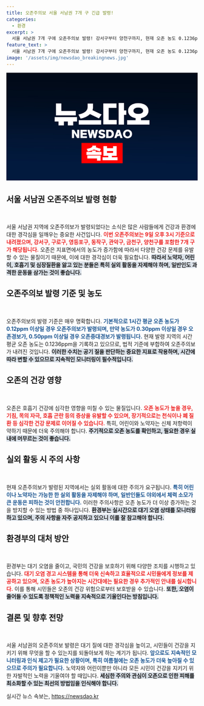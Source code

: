 ```yaml
---
title: 오존주의보 서울 서남권 7개 구 긴급 발령!
categories:
  - 환경
excerpt: >
  서울 서남권 7개 구에 오존주의보 발령! 강서구부터 양천구까지, 현재 오존 농도 0.1236ppm 기록. 만약 당신이 노약자나 어린이라면 실외활동을 피해야 할 시간입니다!
feature_text: >
  서울 서남권 7개 구에 오존주의보 발령! 강서구부터 양천구까지, 현재 오존 농도 0.1236ppm 기록. 만약 당신이 노약자나 어린이라면 실외활동을 피해야 할 시간입니다!
image: '/assets/img/newsdao_breakingnews.jpg'
---
```


<p><img src="/assets/img/newsdao_breakingnews.jpg" alt="koreaapp 속보" /></p>

<h2 data-ke-size="size26">서울 서남권 오존주의보 발령 현황</h2>

<p data-ke-size="size16">&nbsp;</p>

<p>서울 서남권 지역에 오존주의보가 발령되었다는 소식은 많은 사람들에게 건강과 환경에 대한 경각심을 일깨우는 중요한 사건입니다. <b><span style="color: #ee2323;">이번 오존주의보는 9일 오후 3시 기준으로 내려졌으며, 강서구, 구로구, 영등포구, 동작구, 관악구, 금천구, 양천구를 포함한 7개 구가 해당됩니다.</span></b> 오존은 지표면에서의 농도가 증가함에 따라서 다양한 건강 문제를 유발할 수 있는 물질이기 때문에, 이에 대한 경각심이 더욱 필요합니다. <b><span style="background-color: #21538527;">따라서 노약자, 어린이, 호흡기 및 심장질환을 앓고 있는 분들은 특히 실외 활동을 자제해야 하며, 일반인도 과격한 운동을 삼가는 것이 좋습니다.</span></b></p>

<h2 data-ke-size="size26">오존주의보 발령 기준 및 농도</h2>

<p data-ke-size="size16">&nbsp;</p>

<p>오존주의보의 발령 기준은 매우 명확합니다. <b><span style="color: #1a5490;">기본적으로 1시간 평균 오존 농도가 0.12ppm 이상일 경우 오존주의보가 발령되며, 만약 농도가 0.30ppm 이상일 경우 오존경보가, 0.50ppm 이상일 경우 오존중대경보가 발령됩니다.</span></b> 현재 발령 지역의 시간 평균 오존 농도는 0.1236ppm을 기록하고 있으므로, 법적 기준에 부합하여 오존주의보가 내려진 것입니다. <b><span style="background-color: #21538527;">이러한 수치는 공기 질을 판단하는 중요한 지표로 작용하며, 시간에 따라 변할 수 있으므로 지속적인 모니터링이 필수적입니다.</span></b></p>

<h2 data-ke-size="size26">오존의 건강 영향</h2>

<p data-ke-size="size16">&nbsp;</p>

<p>오존은 호흡기 건강에 심각한 영향을 미칠 수 있는 물질입니다. <b><span style="color: #ee2323;">오존 농도가 높을 경우, 기침, 목의 자극, 호흡 곤란 등의 증상을 유발할 수 있으며, 장기적으로는 천식이나 폐 질환 등 심각한 건강 문제로 이어질 수 있습니다.</span></b> 특히, 어린이와 노약자는 신체 저항력이 약하기 때문에 더욱 주의해야 합니다. <b><span style="background-color: #21538527;">주기적으로 오존 농도를 확인하고, 필요한 경우 실내에 머무르는 것이 좋습니다.</span></b></p>

<h2 data-ke-size="size26">실외 활동 시 주의 사항</h2>

<p data-ke-size="size16">&nbsp;</p>

<p>현재 오존주의보가 발령된 지역에서는 실외 활동에 대한 주의가 요구됩니다. <b><span style="color: #1a5490;">특히 어린이나 노약자는 가능한 한 실외 활동을 자제해야 하며, 일반인들도 야외에서 체력 소모가 큰 운동은 피하는 것이 안전합니다.</span></b> 이러한 주의사항은 오존 농도가 더 이상 증가하는 것을 방지할 수 있는 방법 중 하나입니다. <b><span style="background-color: #21538527;">환경부는 실시간으로 대기 오염 상태를 모니터링하고 있으며, 주의 사항을 자주 공지하고 있으니 이를 잘 참고해야 합니다.</span></b></p>

<h2 data-ke-size="size26">환경부의 대처 방안</h2>

<p data-ke-size="size16">&nbsp;</p>

<p>환경부는 대기 오염을 줄이고, 국민의 건강을 보호하기 위해 다양한 조치를 시행하고 있습니다. <b><span style="color: #ee2323;">대기 오염 경고 시스템을 통해 더욱 신속하고 효율적으로 시민들에게 정보를 제공하고 있으며, 오존 농도가 높아지는 시간대에는 필요한 경우 추가적인 안내를 실시합니다.</span></b> 이를 통해 시민들은 오존의 건강 위험으로부터 보호받을 수 있습니다. <b><span style="background-color: #21538527;">또한, 오염이 줄어들 수 있도록 정책적인 노력을 지속적으로 기울인다는 방침입니다.</span></b></p>

<h2 data-ke-size="size26">결론 및 향후 전망</h2>

<p data-ke-size="size16">&nbsp;</p>

<p>서울 서남권의 오존주의보 발령은 대기 질에 대한 경각심을 높이고, 시민들이 건강을 지키기 위해 무엇을 할 수 있는지를 되돌아보게 하는 계기가 됩니다. <b><span style="color: #1a5490;">앞으로도 지속적인 모니터링과 인식 제고가 필요한 상황이며, 특히 여름철에는 오존 농도가 더욱 높아질 수 있으므로 주의가 필요합니다.</span></b> 노약자와 어린이뿐만 아니라 모든 시민이 건강을 지키기 위한 자발적인 노력을 기울여야 할 때입니다. <b><span style="background-color: #21538527;">세심한 주의와 관심이 오존으로 인한 피해를 최소화할 수 있는 최선의 방법임을 인식해야 합니다.</span></b></p>
실시간 뉴스 속보는, <a href="https://newsdao.kr" rel="dofollow">https://newsdao.kr</a>


